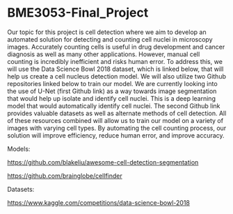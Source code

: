 # BME3053-Final_Project

Our topic for this project is cell detection where we aim to develop an automated solution for detecting and counting cell nuclei in microscopy images. Accurately counting cells is useful in drug development and cancer diagnosis as well as many other applications. However, manual cell counting is incredibly inefficient and risks human error. To address this, we will use the Data Science Bowl 2018 dataset, which is linked below, that will help us create a cell nucleus detection model. We will also utilize two Github repositories linked below to train our model. We are currently looking into the use of U-Net (first Github link) as a way towards image segmentation that would help up isolate and identify cell nuclei. This is a deep learning model that would automatically identify cell nuclei. The second Github link provides valuable datasets as well as alternate methods of cell detection. All of these resources combined will allow us to train our model on a variety of images with varying cell types. By automating the cell counting process, our solution will improve efficiency, reduce human error, and improve accuracy.


Models:

https://github.com/blakeliu/awesome-cell-detection-segmentation 

https://github.com/brainglobe/cellfinder 


Datasets: 

[https://www.kaggle.com/competitions/data-science-bowl-2018 ](https://bbbc.broadinstitute.org/BBBC005)
